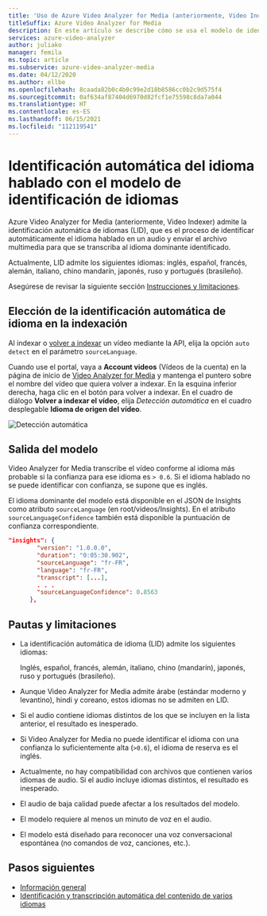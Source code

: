 ```yaml
---
title: 'Uso de Azure Video Analyzer for Media (anteriormente, Video Indexer) para identificar automáticamente idiomas hablados: Azure'
titleSuffix: Azure Video Analyzer for Media
description: En este artículo se describe cómo se usa el modelo de identificación de idiomas de Azure Video Analyzer for Media (anteriormente, Video Indexer) para identificar automáticamente el idioma que se habla en un vídeo.
services: azure-video-analyzer
author: juliako
manager: femila
ms.topic: article
ms.subservice: azure-video-analyzer-media
ms.date: 04/12/2020
ms.author: ellbe
ms.openlocfilehash: 8caada82b0c4b0c99e2d18b8586cc0b2c9d575f4
ms.sourcegitcommit: 0af634af87404d6970d82fcf1e75598c8da7a044
ms.translationtype: HT
ms.contentlocale: es-ES
ms.lasthandoff: 06/15/2021
ms.locfileid: "112119541"
---
```

# <a name="automatically-identify-the-spoken-language-with-language-identification-model"></a>Identificación automática del idioma hablado con el modelo de identificación de idiomas

Azure Video Analyzer for Media (anteriormente, Video Indexer) admite la identificación automática de idiomas (LID), que es el proceso de identificar automáticamente el idioma hablado en un audio y enviar el archivo multimedia para que se transcriba al idioma dominante identificado. 

Actualmente, LID admite los siguientes idiomas: inglés, español, francés, alemán, italiano, chino mandarín, japonés, ruso y portugués (brasileño). 

Asegúrese de revisar la siguiente sección [Instrucciones y limitaciones](#guidelines-and-limitations).

## <a name="choosing-auto-language-identification-on-indexing"></a>Elección de la identificación automática de idioma en la indexación

Al indexar o [volver a indexar](https://api-portal.videoindexer.ai/api-details#api=Operations&operation=Re-Index-Video) un vídeo mediante la API, elija la opción `auto detect` en el parámetro `sourceLanguage`.

Cuando use el portal, vaya a **Account videos** (Vídeos de la cuenta) en la página de inicio de [Video Analyzer for Media](https://www.videoindexer.ai/) y mantenga el puntero sobre el nombre del vídeo que quiera volver a indexar. En la esquina inferior derecha, haga clic en el botón para volver a indexar. En el cuadro de diálogo **Volver a indexar el vídeo**, elija *Detección automática* en el cuadro desplegable **Idioma de origen del vídeo**.

![Detección automática](./media/language-identification-model/auto-detect.png)

## <a name="model-output"></a>Salida del modelo

Video Analyzer for Media transcribe el vídeo conforme al idioma más probable si la confianza para ese idioma es `> 0.6`. Si el idioma hablado no se puede identificar con confianza, se supone que es inglés. 

El idioma dominante del modelo está disponible en el JSON de Insights como atributo `sourceLanguage` (en root/videos/Insights). En el atributo `sourceLanguageConfidence` también está disponible la puntuación de confianza correspondiente.

```json
"insights": {
        "version": "1.0.0.0",
        "duration": "0:05:30.902",
        "sourceLanguage": "fr-FR",
        "language": "fr-FR",
        "transcript": [...],
        . . .
        "sourceLanguageConfidence": 0.8563
      },
```

## <a name="guidelines-and-limitations"></a>Pautas y limitaciones

* La identificación automática de idioma (LID) admite los siguientes idiomas: 

    Inglés, español, francés, alemán, italiano, chino (mandarín), japonés, ruso y portugués (brasileño).
* Aunque Video Analyzer for Media admite árabe (estándar moderno y levantino), hindi y coreano, estos idiomas no se admiten en LID.
* Si el audio contiene idiomas distintos de los que se incluyen en la lista anterior, el resultado es inesperado.
* Si Video Analyzer for Media no puede identificar el idioma con una confianza lo suficientemente alta (`>0.6`), el idioma de reserva es el inglés.
* Actualmente, no hay compatibilidad con archivos que contienen varios idiomas de audio. Si el audio incluye idiomas distintos, el resultado es inesperado. 
* El audio de baja calidad puede afectar a los resultados del modelo.
* El modelo requiere al menos un minuto de voz en el audio.
* El modelo está diseñado para reconocer una voz conversacional espontánea (no comandos de voz, canciones, etc.).

## <a name="next-steps"></a>Pasos siguientes

* [Información general](video-indexer-overview.md)
* [Identificación y transcripción automática del contenido de varios idiomas](multi-language-identification-transcription.md)
